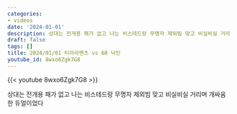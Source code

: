 ```yaml
---
categories:
- videos
date: '2024-01-01'
description: 상대는 전개용 패가 없고 나는 비스테드랑 무명자 제외빔 맞고 비실비실 거리며 개싸움한 듀얼이었다
draft: false
tags: []
title: 2024/01/01 티아라멘츠 vs 60 낙인
youtube_id: 8wxo6Zgk7G8
---
```



{{< youtube 8wxo6Zgk7G8 >}}

상대는 전개용 패가 없고 나는 비스테드랑 무명자 제외빔 맞고 비실비실 거리며 개싸움한 듀얼이었다